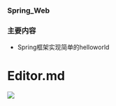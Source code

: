 ### Spring_Web
### 主要内容

- Spring框架实现简单的helloworld


# Editor.md

![](https://pandao.github.io/editor.md/images/logos/editormd-logo-180x180.png)
